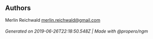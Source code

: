 ## Authors

Merlin Reichwald <merlin.reichwald@gmail.com>

###### Generated on 2019-06-26T22:18:50.548Z | Made with @propero/ngm